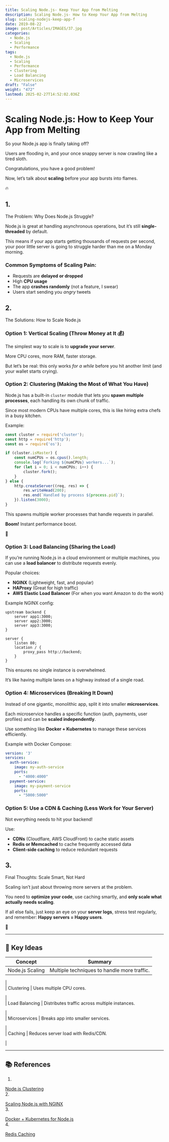 ```yaml
---
title: Scaling Node.js- Keep Your App from Melting
description: Scaling Node.js- How to Keep Your App from Melting
slug: scaling-nodejs-keep-app-f
date: 2019-08-22
image: post/Articles/IMAGES/37.jpg
categories:
  - Node.js
  - Scaling
  - Performance
tags:
  - Node.js
  - Scaling
  - Performance
  - Clustering
  - Load Balancing
  - Microservices
draft: "False"
weight: "472"
lastmod: 2025-02-27T14:52:02.036Z
---
```

# Scaling Node.js: How to Keep Your App from Melting

So your Node.js app is finally taking off?

Users are flooding in, and your once snappy server is now crawling like a tired sloth.

Congratulations, you have a good problem!

Now, let’s talk about **scaling** before your app bursts into flames.

🔥

## 1.

The Problem: Why Does Node.js Struggle?

Node.js is great at handling asynchronous operations, but it’s still **single-threaded** by default.

This means if your app starts getting thousands of requests per second, your poor little server is going to struggle harder than me on a Monday morning.

### Common Symptoms of Scaling Pain:

* Requests are **delayed or dropped**
* High **CPU usage**
* The app **crashes randomly** (not a feature, I swear)
* Users start sending you *angry* tweets

## 2.

The Solutions: How to Scale Node.js

### **Option 1: Vertical Scaling (Throw Money at It 💰)**

The simplest way to scale is to **upgrade your server**.

More CPU cores, more RAM, faster storage.

But let’s be real: this only works *for a while* before you hit another limit (and your wallet starts crying).

### **Option 2: Clustering (Making the Most of What You Have)**

Node.js has a built-in `cluster` module that lets you **spawn multiple processes**, each handling its own chunk of traffic.

Since most modern CPUs have multiple cores, this is like hiring extra chefs in a busy kitchen.

Example:

```javascript
const cluster = require('cluster');
const http = require('http');
const os = require('os');

if (cluster.isMaster) {
    const numCPUs = os.cpus().length;
    console.log(`Forking ${numCPUs} workers...`);
    for (let i = 0; i < numCPUs; i++) {
        cluster.fork();
    }
} else {
    http.createServer((req, res) => {
        res.writeHead(200);
        res.end(`Handled by process ${process.pid}`);
    }).listen(3000);
}
```

This spawns multiple worker processes that handle requests in parallel.

**Boom!** Instant performance boost.

🚀

### **Option 3: Load Balancing (Sharing the Load)**

If you’re running Node.js in a cloud environment or multiple machines, you can use a **load balancer** to distribute requests evenly.

Popular choices:

* **NGINX** (Lightweight, fast, and popular)
* **HAProxy** (Great for high traffic)
* **AWS Elastic Load Balancer** (For when you want Amazon to do the work)

Example NGINX config:

```nginx
upstream backend {
    server app1:3000;
    server app2:3000;
    server app3:3000;
}

server {
    listen 80;
    location / {
        proxy_pass http://backend;
    }
}
```

This ensures no single instance is overwhelmed.

It’s like having multiple lanes on a highway instead of a single road.

### **Option 4: Microservices (Breaking It Down)**

Instead of one gigantic, monolithic app, split it into smaller **microservices**.

Each microservice handles a specific function (auth, payments, user profiles) and can be **scaled independently**.

Use something like **Docker + Kubernetes** to manage these services efficiently.

Example with Docker Compose:

```yaml
version: '3'
services:
  auth-service:
    image: my-auth-service
    ports:
      - "4000:4000"
  payment-service:
    image: my-payment-service
    ports:
      - "5000:5000"
```

### **Option 5: Use a CDN & Caching (Less Work for Your Server)**

Not everything needs to hit your backend!

Use:

* **CDNs** (Cloudflare, AWS CloudFront) to cache static assets
* **Redis or Memcached** to cache frequently accessed data
* **Client-side caching** to reduce redundant requests

## 3.

Final Thoughts: Scale Smart, Not Hard

Scaling isn’t just about throwing more servers at the problem.

You need to **optimize your code**, use caching smartly, and **only scale what actually needs scaling**.

If all else fails, just keep an eye on your **server logs**, stress test regularly, and remember: **Happy servers = Happy users**.

🎉

***

## 🔑 Key Ideas

| Concept         | Summary                                     |
| --------------- | ------------------------------------------- |
| Node.js Scaling | Multiple techniques to handle more traffic. |

|\
\| Clustering     | Uses multiple CPU cores.

|\
\| Load Balancing | Distributes traffic across multiple instances.

|\
\| Microservices  | Breaks app into smaller services.

|\
\| Caching        | Reduces server load with Redis/CDN.

|

***

## 📚 References

1.

[Node.js Clustering](https://nodejs.org/api/cluster.html)\
2\.

[Scaling Node.js with NGINX](https://www.nginx.com/blog/load-balancing-nodejs-applications-nginx/)\
3\.

[Docker + Kubernetes for Node.js](https://kubernetes.io/docs/tutorials/stateless-application/nodejs/)\
4\.

[Redis Caching](https://redis.io/documentation)
